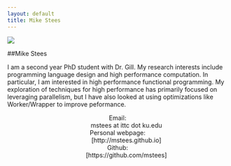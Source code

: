 ```yaml
---
layout: default
title: Mike Stees
---
```


<div> <img src="{{site.baseurl}}/images/mikestees/me.jpg" class="floatleft"/> 

##Mike Stees

I am a second year PhD student with Dr. Gill.  My research interests include programming language design and high performance computation.  In particular, I am interested in high performance functional programming.  My exploration of techniques for high performance has primarily focused on leveraging parallelism, but I have also looked at using optimizations like Worker/Wrapper to improve peformance. 
</div>

<div align="center">
<dl class="dl-horizontal">
    <dt>Email:</dt>
    <dd>mstees at ittc dot ku.edu</dd>
    <dt>Personal webpage:</dt>
    <dd>[http://mstees.github.io]</dd>
    <dt>Github:</dt>
    <dd>[https://github.com/mstees]</dd>
</dl>
</div>

